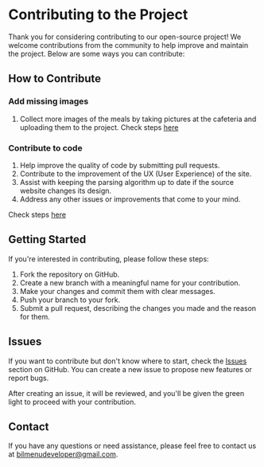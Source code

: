 # Contributing to the Project

Thank you for considering contributing to our open-source project! We welcome contributions from the community to help improve and maintain the project. Below are some ways you can contribute:

## How to Contribute

### Add missing images

1. Collect more images of the meals by taking pictures at the cafeteria and uploading them to the project. Check steps [here](https://github.com/ndricimrr/bilmenu/blob/main/CONTRIBUTING_IMAGES.md)

### Contribute to code

1. Help improve the quality of code by submitting pull requests.
2. Contribute to the improvement of the UX (User Experience) of the site.
3. Assist with keeping the parsing algorithm up to date if the source website changes its design.
4. Address any other issues or improvements that come to your mind.

Check steps [here](https://github.com/ndricimrr/bilmenu/blob/main/CONTRIBUTING_GUIDELINES.md)

## Getting Started

If you're interested in contributing, please follow these steps:

1. Fork the repository on GitHub.
2. Create a new branch with a meaningful name for your contribution.
3. Make your changes and commit them with clear messages.
4. Push your branch to your fork.
5. Submit a pull request, describing the changes you made and the reason for them.

## Issues

If you want to contribute but don't know where to start, check the [Issues](https://github.com/ndricimrr/bilmenu/issues) section on GitHub. You can create a new issue to propose new features or report bugs.

After creating an issue, it will be reviewed, and you'll be given the green light to proceed with your contribution.

## Contact

If you have any questions or need assistance, please feel free to contact us at [bilmenudeveloper@gmail.com](mailto:bilmenudeveloper@gmail.com).
